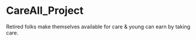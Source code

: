 # CareAll_Project
Retired folks make themselves available for care &amp; young can earn by taking care.
